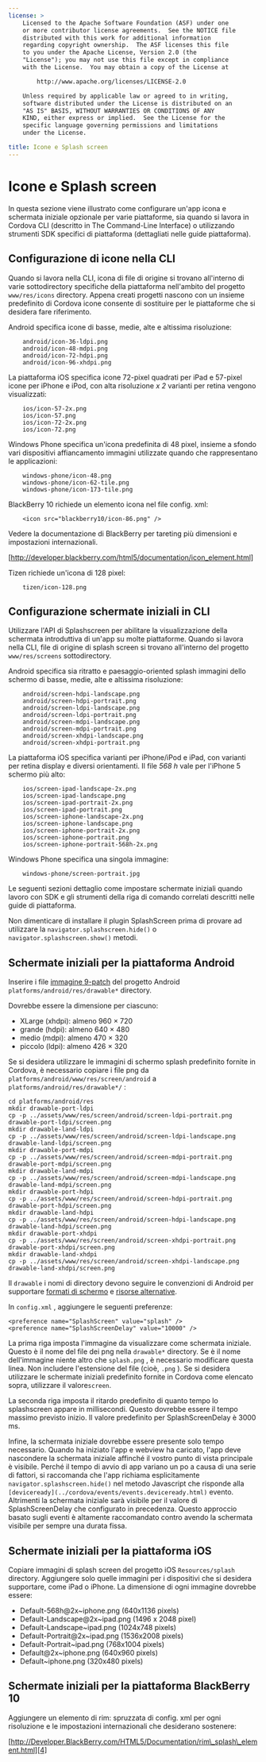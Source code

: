 ```yaml
---
license: >
    Licensed to the Apache Software Foundation (ASF) under one
    or more contributor license agreements.  See the NOTICE file
    distributed with this work for additional information
    regarding copyright ownership.  The ASF licenses this file
    to you under the Apache License, Version 2.0 (the
    "License"); you may not use this file except in compliance
    with the License.  You may obtain a copy of the License at

        http://www.apache.org/licenses/LICENSE-2.0

    Unless required by applicable law or agreed to in writing,
    software distributed under the License is distributed on an
    "AS IS" BASIS, WITHOUT WARRANTIES OR CONDITIONS OF ANY
    KIND, either express or implied.  See the License for the
    specific language governing permissions and limitations
    under the License.

title: Icone e Splash screen
---
```


# Icone e Splash screen

In questa sezione viene illustrato come configurare un'app icona e schermata iniziale opzionale per varie piattaforme, sia quando si lavora in Cordova CLI (descritto in The Command-Line Interface) o utilizzando strumenti SDK specifici di piattaforma (dettagliati nelle guide piattaforma).

## Configurazione di icone nella CLI

Quando si lavora nella CLI, icona di file di origine si trovano all'interno di varie sottodirectory specifiche della piattaforma nell'ambito del progetto `www/res/icons` directory. Appena creati progetti nascono con un insieme predefinito di Cordova icone consente di sostituire per le piattaforme che si desidera fare riferimento.

Android specifica icone di basse, medie, alte e altissima risoluzione:

        android/icon-36-ldpi.png
        android/icon-48-mdpi.png
        android/icon-72-hdpi.png
        android/icon-96-xhdpi.png
    

La piattaforma iOS specifica icone 72-pixel quadrati per iPad e 57-pixel icone per iPhone e iPod, con alta risoluzione *x 2* varianti per retina vengono visualizzati:

        ios/icon-57-2x.png
        ios/icon-57.png
        ios/icon-72-2x.png
        ios/icon-72.png
    

Windows Phone specifica un'icona predefinita di 48 pixel, insieme a sfondo vari dispositivi affiancamento immagini utilizzate quando che rappresentano le applicazioni:

        windows-phone/icon-48.png
        windows-phone/icon-62-tile.png
        windows-phone/icon-173-tile.png
    

BlackBerry 10 richiede un elemento icona nel file config. xml:

        <icon src="blackberry10/icon-86.png" />
    

Vedere la documentazione di BlackBerry per tareting più dimensioni e impostazioni internazionali.

[http://developer.blackberry.com/html5/documentation/icon_element.html]

Tizen richiede un'icona di 128 pixel:

        tizen/icon-128.png
    

## Configurazione schermate iniziali in CLI

Utilizzare l'API di Splashscreen per abilitare la visualizzazione della schermata introduttiva di un'app su molte piattaforme. Quando si lavora nella CLI, file di origine di splash screen si trovano all'interno del progetto `www/res/screens` sottodirectory.

Android specifica sia ritratto e paesaggio-oriented splash immagini dello schermo di basse, medie, alte e altissima risoluzione:

        android/screen-hdpi-landscape.png
        android/screen-hdpi-portrait.png
        android/screen-ldpi-landscape.png
        android/screen-ldpi-portrait.png
        android/screen-mdpi-landscape.png
        android/screen-mdpi-portrait.png
        android/screen-xhdpi-landscape.png
        android/screen-xhdpi-portrait.png
    

La piattaforma iOS specifica varianti per iPhone/iPod e iPad, con varianti per retina display e diversi orientamenti. Il file *568 h* vale per l'iPhone 5 schermo più alto:

        ios/screen-ipad-landscape-2x.png
        ios/screen-ipad-landscape.png
        ios/screen-ipad-portrait-2x.png
        ios/screen-ipad-portrait.png
        ios/screen-iphone-landscape-2x.png
        ios/screen-iphone-landscape.png
        ios/screen-iphone-portrait-2x.png
        ios/screen-iphone-portrait.png
        ios/screen-iphone-portrait-568h-2x.png
    

Windows Phone specifica una singola immagine:

        windows-phone/screen-portrait.jpg
    

Le seguenti sezioni dettaglio come impostare schermate iniziali quando lavoro con SDK e gli strumenti della riga di comando correlati descritti nelle guide di piattaforma.

Non dimenticare di installare il plugin SplashScreen prima di provare ad utilizzare la `navigator.splashscreen.hide()` o `navigator.splashscreen.show()` metodi.

## Schermate iniziali per la piattaforma Android

Inserire i file [immagine 9-patch][1] del progetto Android `platforms/android/res/drawable*` directory.

 [1]: https://developer.android.com/tools/help/draw9patch.html

Dovrebbe essere la dimensione per ciascuno:

*   XLarge (xhdpi): almeno 960 × 720
*   grande (hdpi): almeno 640 × 480
*   medio (mdpi): almeno 470 × 320
*   piccolo (ldpi): almeno 426 × 320

Se si desidera utilizzare le immagini di schermo splash predefinito fornite in Cordova, è necessario copiare i file png da `platforms/android/www/res/screen/android` a `platforms/android/res/drawable*/` :

    cd platforms/android/res
    mkdir drawable-port-ldpi
    cp -p ../assets/www/res/screen/android/screen-ldpi-portrait.png drawable-port-ldpi/screen.png
    mkdir drawable-land-ldpi
    cp -p ../assets/www/res/screen/android/screen-ldpi-landscape.png drawable-land-ldpi/screen.png
    mkdir drawable-port-mdpi
    cp -p ../assets/www/res/screen/android/screen-mdpi-portrait.png drawable-port-mdpi/screen.png
    mkdir drawable-land-mdpi
    cp -p ../assets/www/res/screen/android/screen-mdpi-landscape.png drawable-land-mdpi/screen.png
    mkdir drawable-port-hdpi
    cp -p ../assets/www/res/screen/android/screen-hdpi-portrait.png drawable-port-hdpi/screen.png
    mkdir drawable-land-hdpi
    cp -p ../assets/www/res/screen/android/screen-hdpi-landscape.png drawable-land-hdpi/screen.png
    mkdir drawable-port-xhdpi
    cp -p ../assets/www/res/screen/android/screen-xhdpi-portrait.png drawable-port-xhdpi/screen.png
    mkdir drawable-land-xhdpi
    cp -p ../assets/www/res/screen/android/screen-xhdpi-landscape.png drawable-land-xhdpi/screen.png
    

Il `drawable` i nomi di directory devono seguire le convenzioni di Android per supportare [formati di schermo][2] e [risorse alternative][3].

 [2]: http://developer.android.com/guide/practices/screens_support.html
 [3]: http://developer.android.com/guide/topics/resources/providing-resources.html#AlternativeResources

In `config.xml` , aggiungere le seguenti preferenze:

    <preference name="SplashScreen" value="splash" />
    <preference name="SplashScreenDelay" value="10000" />
    

La prima riga imposta l'immagine da visualizzare come schermata iniziale. Questo è il nome del file dei png nella `drawable*` directory. Se è il nome dell'immagine niente altro che `splash.png` , è necessario modificare questa linea. Non includere l'estensione del file (cioè, `.png` ). Se si desidera utilizzare le schermate iniziali predefinito fornite in Cordova come elencato sopra, utilizzare il valore`screen`.

La seconda riga imposta il ritardo predefinito di quanto tempo lo splashscreen appare in millisecondi. Questo dovrebbe essere il tempo massimo previsto inizio. Il valore predefinito per SplashScreenDelay è 3000 ms.

Infine, la schermata iniziale dovrebbe essere presente solo tempo necessario. Quando ha iniziato l'app e webview ha caricato, l'app deve nascondere la schermata iniziale affinché il vostro punto di vista principale è visibile. Perché il tempo di avvio di app variano un po a causa di una serie di fattori, si raccomanda che l'app richiama esplicitamente `navigator.splashscreen.hide()` nel metodo Javascript che risponde alla `[deviceready](../cordova/events/events.deviceready.html)` evento. Altrimenti la schermata iniziale sarà visibile per il valore di SplashScreenDelay che configurato in precedenza. Questo approccio basato sugli eventi è altamente raccomandato contro avendo la schermata visibile per sempre una durata fissa.

## Schermate iniziali per la piattaforma iOS

Copiare immagini di splash screen del progetto iOS `Resources/splash` directory. Aggiungere solo quelle immagini per i dispositivi che si desidera supportare, come iPad o iPhone. La dimensione di ogni immagine dovrebbe essere:

*   Default-568h@2x~iphone.png (640x1136 pixels)
*   Default-Landscape@2x~ipad.png (1496 x 2048 pixel)
*   Default-Landscape~ipad.png (1024x748 pixels)
*   Default-Portrait@2x~ipad.png (1536x2008 pixels)
*   Default-Portrait~ipad.png (768x1004 pixels)
*   Default@2x~iphone.png (640x960 pixels)
*   Default~iphone.png (320x480 pixels)

## Schermate iniziali per la piattaforma BlackBerry 10

Aggiungere un elemento di rim: spruzzata di config. xml per ogni risoluzione e le impostazioni internazionali che desiderano sostenere:

[http://Developer.BlackBerry.com/HTML5/Documentation/rim\_splash\_element.html][4]

 [4]: http://developer.blackberry.com/html5/documentation/rim_splash_element.html